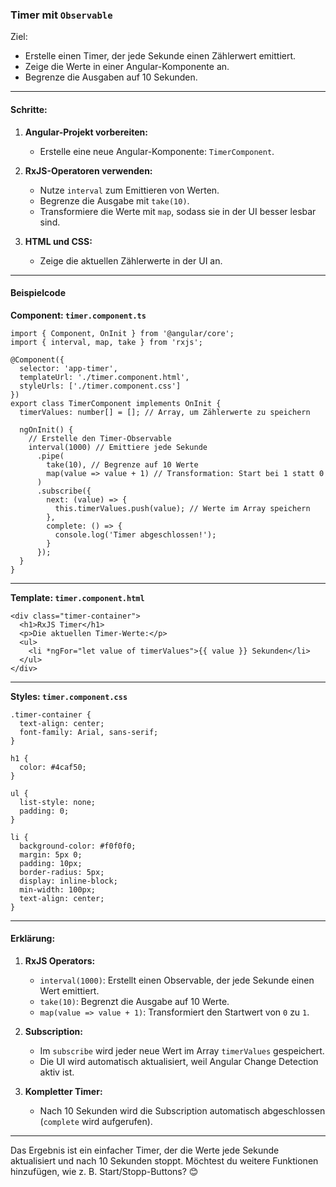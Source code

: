 
### **Timer mit  `Observable`**

Ziel:

-   Erstelle einen Timer, der jede Sekunde einen Zählerwert emittiert.
-   Zeige die Werte in einer Angular-Komponente an.
-   Begrenze die Ausgaben auf 10 Sekunden.

----------

#### **Schritte:**

1.  **Angular-Projekt vorbereiten:**
    
    -   Erstelle eine neue Angular-Komponente:  `TimerComponent`.
2.  **RxJS-Operatoren verwenden:**
    
    -   Nutze  `interval`  zum Emittieren von Werten.
    -   Begrenze die Ausgabe mit  `take(10)`.
    -   Transformiere die Werte mit  `map`, sodass sie in der UI besser lesbar sind.
3.  **HTML und CSS:**
    
    -   Zeige die aktuellen Zählerwerte in der UI an.

----------

#### **Beispielcode**

**Component:  `timer.component.ts`**

    import { Component, OnInit } from '@angular/core';
    import { interval, map, take } from 'rxjs';
    
    @Component({
      selector: 'app-timer',
      templateUrl: './timer.component.html',
      styleUrls: ['./timer.component.css']
    })
    export class TimerComponent implements OnInit {
      timerValues: number[] = []; // Array, um Zählerwerte zu speichern
    
      ngOnInit() {
        // Erstelle den Timer-Observable
        interval(1000) // Emittiere jede Sekunde
          .pipe(
            take(10), // Begrenze auf 10 Werte
            map(value => value + 1) // Transformation: Start bei 1 statt 0
          )
          .subscribe({
            next: (value) => {
              this.timerValues.push(value); // Werte im Array speichern
            },
            complete: () => {
              console.log('Timer abgeschlossen!');
            }
          });
      }
    } 

----------

**Template:  `timer.component.html`**

    <div class="timer-container">
      <h1>RxJS Timer</h1>
      <p>Die aktuellen Timer-Werte:</p>
      <ul>
        <li *ngFor="let value of timerValues">{{ value }} Sekunden</li>
      </ul>
    </div>

----------

**Styles:  `timer.component.css`**

    .timer-container {
      text-align: center;
      font-family: Arial, sans-serif;
    }
    
    h1 {
      color: #4caf50;
    }
    
    ul {
      list-style: none;
      padding: 0;
    }
    
    li {
      background-color: #f0f0f0;
      margin: 5px 0;
      padding: 10px;
      border-radius: 5px;
      display: inline-block;
      min-width: 100px;
      text-align: center;
    }

----------

#### **Erklärung:**

1.  **RxJS Operators:**
    
    -   `interval(1000)`: Erstellt einen Observable, der jede Sekunde einen Wert emittiert.
    -   `take(10)`: Begrenzt die Ausgabe auf 10 Werte.
    -   `map(value => value + 1)`: Transformiert den Startwert von  `0`  zu  `1`.
2.  **Subscription:**
    
    -   Im  `subscribe`  wird jeder neue Wert im Array  `timerValues`  gespeichert.
    -   Die UI wird automatisch aktualisiert, weil Angular Change Detection aktiv ist.
3.  **Kompletter Timer:**
    
    -   Nach 10 Sekunden wird die Subscription automatisch abgeschlossen (`complete`  wird aufgerufen).

----------

Das Ergebnis ist ein einfacher Timer, der die Werte jede Sekunde aktualisiert und nach 10 Sekunden stoppt. Möchtest du weitere Funktionen hinzufügen, wie z. B. Start/Stopp-Buttons? 😊
